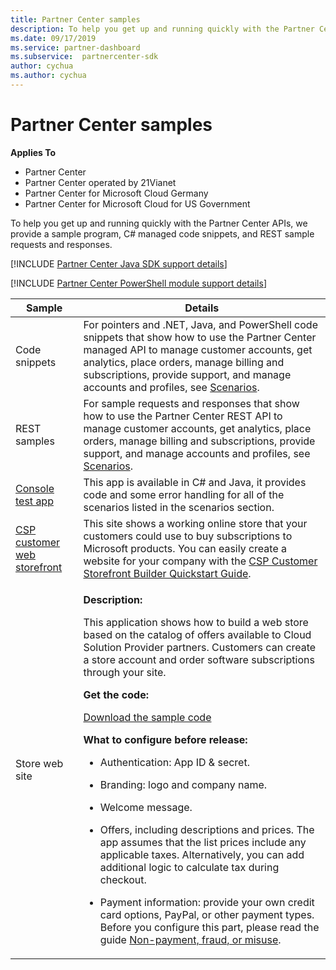 ```yaml
---
title: Partner Center samples
description: To help you get up and running quickly with the Partner Center APIs, we provide a sample program, C\ managed code snippets, and REST sample requests and responses.
ms.date: 09/17/2019
ms.service: partner-dashboard
ms.subservice:  partnercenter-sdk
author: cychua
ms.author: cychua
---
```


# Partner Center samples

**Applies To**

- Partner Center
- Partner Center operated by 21Vianet
- Partner Center for Microsoft Cloud Germany
- Partner Center for Microsoft Cloud for US Government

To help you get up and running quickly with the Partner Center APIs, we provide a sample program, C# managed code snippets, and REST sample requests and responses.

[!INCLUDE [Partner Center Java SDK support details](../includes/java-sdk-support.md)]

[!INCLUDE [Partner Center PowerShell module support details](../includes/powershell-module-support.md)]

<table>
  <thead>
    <th>Sample</th>
    <th>Details</th>
  </thead>
  <tbody>
    <tr>
      <td>Code snippets</td>
      <td>For pointers and .NET, Java, and PowerShell code snippets that show how to use the Partner Center managed API to manage customer accounts, get analytics, place orders, manage billing and subscriptions, provide support, and manage accounts and profiles, see <a href="scenarios.md">Scenarios</a>.</td>
    </tr>
    <tr>
      <td>REST samples</td>
      <td>For sample requests and responses that show how to use the Partner Center REST API to manage customer accounts, get analytics, place orders, manage billing and subscriptions, provide support, and manage accounts and profiles, see <a href="scenarios.md">Scenarios</a>.</td>
    </tr>
    <tr>
      <td><a href="console-test-app.md">Console test app</a></td>
      <td>This app is available in C# and Java, it provides code and some error handling for all of the scenarios listed in the scenarios section.</td>
    </tr>
    <tr>
      <td><a href="csp-customer-web-storefront.md">CSP customer web storefront</a></td>
      <td>This site shows a working online store that your customers could use to buy subscriptions to Microsoft products. You can easily create a website for your company with the <a href="csp-customer-storefront-builder-quick-start-guide-.md">CSP Customer Storefront Builder Quickstart Guide</a>.</td>
    </tr>
    <tr>
      <td>Store web site</td>
      <td><p><strong>Description:</strong></p>
          <p>This application shows how to build a web store based on the catalog of offers available to Cloud Solution Provider partners. Customers can create a store account and order software subscriptions through your site.</p>
        <p><strong>Get the code:</strong></p>
        <p><a href="https://go.microsoft.com/fwlink/p/?LinkId=746683">Download the sample code</a></p>
        <p><strong>What to configure before release:</strong></p>
        <ul>
          <li><p>Authentication: App ID & secret.</p></li>
          <li><p>Branding: logo and company name.</p></li>
          <li><p>Welcome message.</p></li>
          <li><p>Offers, including descriptions and prices. The app assumes that the list prices include any applicable taxes. Alternatively, you can add additional logic to calculate tax during checkout.</p></li>
          <li><p>Payment information: provide your own credit card options, PayPal, or other payment types. Before you configure this part, please read the guide <a href="https://docs.microsoft.com/partner-center/non-payment-fraud-or-misuse">Non-payment, fraud, or misuse</a>.</p></li>
        </ul>
      </td>
    </tr>
  </tbody>
</table>
